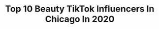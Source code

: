 ---
title: Top 10 Beauty TikTok Influencers In Chicago In 2020
description: >-
  Find top beauty TikTok influencers in Chicago in 2020. Most popular hashtags: #coronavirus #keepingbusy #quarantine #voiceover.
platform: TikTok
profiles:
  - username: "russiaancream"
    fullname: >-
      russian cream
    location: "United States"
    followers: 13297
    engagement: 1062
    commentsToLikes: 0.022366
    id: ck9aaylbqmlmx0j78f0wepbvx
    verified: false
    hashtags: "#outfit, #petlife, #cute, #ownthecurve"
  - username: "sierraxandrea"
    fullname: >-
      sierra 
    location: "United States"
    followers: 179299
    engagement: 1873
    commentsToLikes: 0.031517
    id: ck8vta2c4fkf70j78taf9keht
    verified: false
    hashtags: "#promplaylist, #bling, #xzyabc, #music"
  - username: "pvo.aj"
    fullname: >-
      Pvo.Aj💫
    location: "United States"
    followers: 230850
    engagement: 2279
    commentsToLikes: 0.013562
    id: ckaiiteombyvi0i78uebd69h4
    verified: false
    hashtags: "#toxic, #citygirls, #beauty, #asap"
  - username: "laughlikeit"
    fullname: >-
      HiddenJewel_7
    location: "United States"
    followers: 2871
    engagement: 1004
    commentsToLikes: 0.089863
    id: ck9e3tvkcl3lb0j784jlpdm9v
    verified: false
    hashtags: "#celibate, #cursedimages, #datingstorytime, #virginity"
  - username: "sisoypetty"
    fullname: >-
      Tracy
    location: "United States"
    followers: 3842
    engagement: 677
    commentsToLikes: 0.058774
    id: ckac7yxwff4lb0i78toecyqeg
    verified: false
    hashtags: "#asianamerican, #corona, #toosieslide, #zaza"
  - username: "missyeah"
    fullname: >-
      MISSY
    location: "United States"
    followers: 5305
    engagement: 528
    commentsToLikes: 0.037285
    id: ckaiby363iel10i78g9ib736s
    verified: false
    hashtags: "#fromthefuture, #imaboss, #easydiy, #tiktokrestarea"
  - username: "briknopf"
    fullname: >-
      briknopf
    location: "United States"
    followers: 29311
    engagement: 663
    commentsToLikes: 0.017214
    id: cka6pcsuwj4zq0i78nmd048tg
    verified: false
    hashtags: "#beautyhaul, #blogger, #stayathome, #revolve"
  - username: "alaia.alaia"
    fullname: >-
      Lai lai 🦋
    location: "United States"
    followers: 10977
    engagement: 466
    commentsToLikes: 0.036444
    id: ck90tz47runq10j7890aatttc
    verified: false
    hashtags: "#sneakerhead, #makeuproutine, #badboy, #work"
  - username: "wildbiomeskinsens"
    fullname: >-
      wildbiomeskinsense
    location: "United States"
    followers: 3161
    engagement: 773
    commentsToLikes: 0.091072
    id: ck9jw7jz3vasg0j78zar5e8nr
    verified: false
    hashtags: "#foodgrade, #soapunmolding, #chocolate, #exfoliate"
  - username: "stlsparkle"
    fullname: >-
      Heather Stafford
    location: "United States"
    followers: 11773
    engagement: 1245
    commentsToLikes: 0.095510
    id: ck9nq93ht2mus0j784l2yau7y
    verified: false
    hashtags: "#nailsonfleek, #prettynails, #hiddentalent, #shuffling"
---